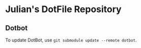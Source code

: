 # Julian's DotFile Repository

## Dotbot

To update DotBot, use  `git submodule update --remote dotbot`.
